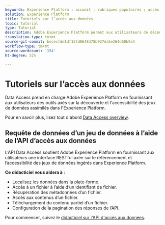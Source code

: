 ```yaml
---
keywords: Experience Platform ; accueil ; rubriques populaires ; accès aux sources de données ; accès aux données ; spark sdk ; python sdk
solution: Experience Platform
title: Tutoriels sur l’accès aux données
topic: tutorial
type: Tutorial
description: Adobe Experience Platform permet aux utilisateurs de découvrir les jeux de données ingérés et d’y accéder dans Experience Platform à l’aide de l’API Data Access.
translation-type: tm+mt
source-git-commit: bececfde1df15fd8648d75b937da5e264d60b9a4
workflow-type: tm+mt
source-wordcount: '154'
ht-degree: 52%

---
```



# Tutoriels sur l’accès aux données

Data Access prend en charge Adobe Experience Platform en fournissant aux utilisateurs des outils axés sur la découverte et l&#39;accessibilité des jeux de données assimilés dans l&#39;Experience Platform.

Pour en savoir plus, lisez tout d&#39;abord [Data Access overview](../data-access/home.md).

## Requête de données d’un jeu de données à l’aide de l’API d’accès aux données

L’API Data Access soutient Adobe Experience Platform en fournissant aux utilisateurs une interface RESTful axée sur le référencement et l’accessibilité des jeux de données ingérés dans Experience Platform.

**Ce didacticiel vous aidera à :**
- Localisez les données dans la plate-forme.
- Accès à un fichier à l’aide d’un identifiant de fichier.
- Récupération des métadonnées d’un fichier.
- Accès aux contenus d’un fichier.
- Téléchargement du contenu partiel d’un fichier.
- Configuration de la pagination des réponses de l’API.

Pour commencer, suivez le [didacticiel sur l&#39;API d&#39;accès aux données](../data-access/tutorials/dataset-data.md).